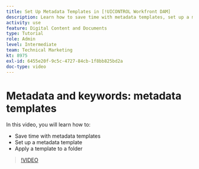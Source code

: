 ```yaml
---
title: Set Up Metadata Templates in [!UICONTROL Workfront DAM]
description: Learn how to save time with metadata templates, set up a metadata template, and apply a template to a folder in [!UICONTROL Workfront DAM].
activity: use
feature: Digital Content and Documents
type: Tutorial
role: Admin
level: Intermediate
team: Technical Marketing
kt: 8975
exl-id: 6455e20f-9c5c-4727-84cb-1f8bb825bd2a
doc-type: video
---
```

# Metadata and keywords: metadata templates

In this video, you will learn how to:

* Save time with metadata templates
* Set up a metadata template
* Apply a template to a folder

>[!VIDEO](https://video.tv.adobe.com/v/335238/?quality=12&learn=on)
